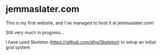 # jemmaslater.com

This is my first website, and I've managed to host it at jemmaslater.com!

Still very much in progress...

I have used Skeleton (https://github.com/dhg/Skeleton) to setup an initial grid system.